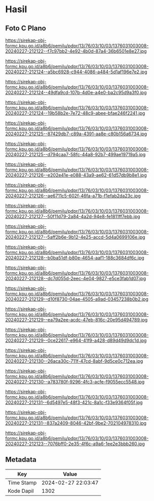 # Hasil

## Foto C Plano

https://sirekap-obj-formc.kpu.go.id/a8b6/pemilu/pdpr/13/76/03/10/03/1376031003008-20240227-212122--f7c97bb2-4e92-4b0d-87a4-36b6501e8e27.jpg

https://sirekap-obj-formc.kpu.go.id/a8b6/pemilu/pdpr/13/76/03/10/03/1376031003008-20240227-212124--a5bc6928-c944-4086-a484-5d1af196e7e2.jpg

https://sirekap-obj-formc.kpu.go.id/a8b6/pemilu/pdpr/13/76/03/10/03/1376031003008-20240227-212124--49dfa9cd-107b-4d0e-a4e0-ba2c95d9a3f0.jpg

https://sirekap-obj-formc.kpu.go.id/a8b6/pemilu/pdpr/13/76/03/10/03/1376031003008-20240227-212124--19b58b2e-7e72-48c9-abee-bfae246f2241.jpg

https://sirekap-obj-formc.kpu.go.id/a8b6/pemilu/pdpr/13/76/03/10/03/1376031003008-20240227-212125--87429db7-c89a-4391-aa8e-c80b156a6734.jpg

https://sirekap-obj-formc.kpu.go.id/a8b6/pemilu/pdpr/13/76/03/10/03/1376031003008-20240227-212125--d794caa7-58fc-44a8-92b7-499ae19719a5.jpg

https://sirekap-obj-formc.kpu.go.id/a8b6/pemilu/pdpr/13/76/03/10/03/1376031003008-20240227-212126--e202e41e-e088-43a9-ae62-61d57db9b8e1.jpg

https://sirekap-obj-formc.kpu.go.id/a8b6/pemilu/pdpr/13/76/03/10/03/1376031003008-20240227-212126--ae6711c5-602f-46fa-a71b-f1efab2da23c.jpg

https://sirekap-obj-formc.kpu.go.id/a8b6/pemilu/pdpr/13/76/03/10/03/1376031003008-20240227-212127--50f11d79-2a84-4a2d-94e8-fe1811ff7ebb.jpg

https://sirekap-obj-formc.kpu.go.id/a8b6/pemilu/pdpr/13/76/03/10/03/1376031003008-20240227-212127--5aff2b6e-9b12-4e25-accd-5d4a0699106e.jpg

https://sirekap-obj-formc.kpu.go.id/a8b6/pemilu/pdpr/13/76/03/10/03/1376031003008-20240227-212128--b0ba51df-b80e-4654-aaf1-188c3684df6c.jpg

https://sirekap-obj-formc.kpu.go.id/a8b6/pemilu/pdpr/13/76/03/10/03/1376031003008-20240227-212128--dc7d055d-2eec-4e04-9827-e5ce3fab1d07.jpg

https://sirekap-obj-formc.kpu.go.id/a8b6/pemilu/pdpr/13/76/03/10/03/1376031003008-20240227-212129--d10f8730-04ae-4505-a9ad-03457238b0b2.jpg

https://sirekap-obj-formc.kpu.go.id/a8b6/pemilu/pdpr/13/76/03/10/03/1376031003008-20240227-212129--ea79a2ee-acdc-47eb-816c-20e95d494789.jpg

https://sirekap-obj-formc.kpu.go.id/a8b6/pemilu/pdpr/13/76/03/10/03/1376031003008-20240227-212129--0ce22617-e964-41f9-a428-d89d49d9dc1d.jpg

https://sirekap-obj-formc.kpu.go.id/a8b6/pemilu/pdpr/13/76/03/10/03/1376031003008-20240227-212130--26aca30c-711f-47cd-8abf-9d5ce0c712ea.jpg

https://sirekap-obj-formc.kpu.go.id/a8b6/pemilu/pdpr/13/76/03/10/03/1376031003008-20240227-212130--a783780f-9296-4fc3-acfe-f9055ecc5548.jpg

https://sirekap-obj-formc.kpu.go.id/a8b6/pemilu/pdpr/13/76/03/10/03/1376031003008-20240227-212131--6d5497e5-48f3-421c-8a1c-f33e9364f05f.jpg

https://sirekap-obj-formc.kpu.go.id/a8b6/pemilu/pdpr/13/76/03/10/03/1376031003008-20240227-212131--837a2409-8046-42bf-9be2-702104978310.jpg

https://sirekap-obj-formc.kpu.go.id/a8b6/pemilu/pdpr/13/76/03/10/03/1376031003008-20240227-212123--7076bff0-2e35-4f6c-a9a6-1ee2e3bbb260.jpg


## Metadata

| Key        | Value               |
| ---------- | ------------------- |
| Time Stamp | 2024-02-27 22:03:47 |
| Kode Dapil | 1302                |




